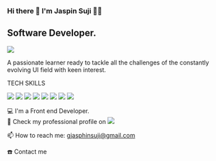 ### Hi there 👋 I'm Jaspin Suji 👨‍💻

## Software Developer.

<img src="(https://www.cmarix.com/blog/wp-content/uploads/2022/10/Why-Use-ReactJS-For-Developing-Websites-And-Mobile-Apps.png)"/>


A passionate learner ready to tackle all the challenges of the constantly evolving UI field with keen interest.

TECH SKILLS

<img src="https://img.shields.io/badge/React-20232A?style=for-the-badge&logo=react&logoColor=61DAFB"/>&nbsp;<img src="https://img.shields.io/badge/.NET-512BD4?style=for-the-badge&logo=dotnet&logoColor=white"/> <img src="https://img.shields.io/badge/HTML5-E34F26?style=for-the-badge&logo=html5&logoColor=white" />  <img src="https://img.shields.io/badge/VSCode-0078D4?style=for-the-badge&logo=visual%20studio%20code&logoColor=white" />  <img src="https://img.shields.io/badge/CSS3-1572B6?style=for-the-badge&logo=css3&logoColor=white" /> <img src="https://img.shields.io/badge/MySQL-005C84?style=for-the-badge&logo=mysql&logoColor=white" /> <img src="https://img.shields.io/badge/storybook-FF4785?style=for-the-badge&logo=storybook&logoColor=white" /> <img src="https://img.shields.io/badge/Visual_Studio-5C2D91?style=for-the-badge&logo=visual%20studio&logoColor=white" />

💻 I'm a Front end Developer. <br/>
💼 Check my professional profile on <a href=""> <img src="https://img.shields.io/badge/LinkedIn-0077B5?style=for-the-badge&logo=linkedin&logoColor=white"/></a>



📫 How to reach me: gjasphinsuji@gmail.com <br/>

☎️ Contact me
